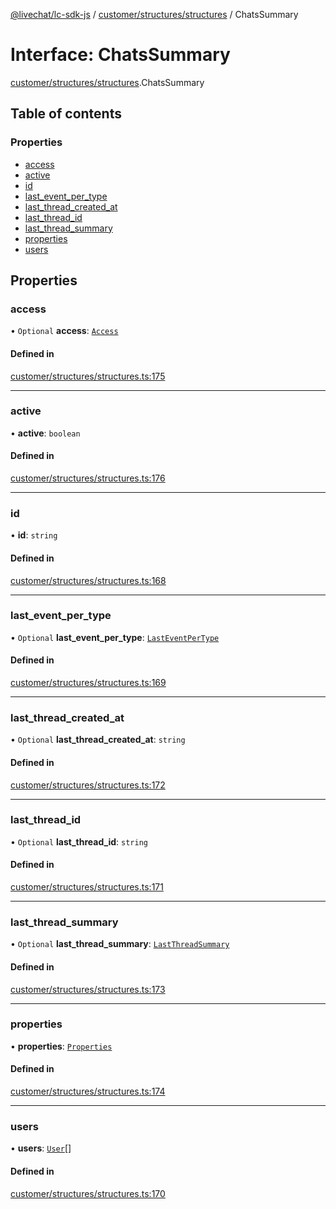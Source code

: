 [@livechat/lc-sdk-js](../README.md) / [customer/structures/structures](../modules/customer_structures_structures.md) / ChatsSummary

# Interface: ChatsSummary

[customer/structures/structures](../modules/customer_structures_structures.md).ChatsSummary

## Table of contents

### Properties

- [access](customer_structures_structures.ChatsSummary.md#access)
- [active](customer_structures_structures.ChatsSummary.md#active)
- [id](customer_structures_structures.ChatsSummary.md#id)
- [last\_event\_per\_type](customer_structures_structures.ChatsSummary.md#last_event_per_type)
- [last\_thread\_created\_at](customer_structures_structures.ChatsSummary.md#last_thread_created_at)
- [last\_thread\_id](customer_structures_structures.ChatsSummary.md#last_thread_id)
- [last\_thread\_summary](customer_structures_structures.ChatsSummary.md#last_thread_summary)
- [properties](customer_structures_structures.ChatsSummary.md#properties)
- [users](customer_structures_structures.ChatsSummary.md#users)

## Properties

### access

• `Optional` **access**: [`Access`](customer_structures_structures.Access.md)

#### Defined in

[customer/structures/structures.ts:175](https://github.com/livechat/lc-sdk-js/blob/10347df/src/customer/structures/structures.ts#L175)

___

### active

• **active**: `boolean`

#### Defined in

[customer/structures/structures.ts:176](https://github.com/livechat/lc-sdk-js/blob/10347df/src/customer/structures/structures.ts#L176)

___

### id

• **id**: `string`

#### Defined in

[customer/structures/structures.ts:168](https://github.com/livechat/lc-sdk-js/blob/10347df/src/customer/structures/structures.ts#L168)

___

### last\_event\_per\_type

• `Optional` **last\_event\_per\_type**: [`LastEventPerType`](customer_structures_structures.LastEventPerType.md)

#### Defined in

[customer/structures/structures.ts:169](https://github.com/livechat/lc-sdk-js/blob/10347df/src/customer/structures/structures.ts#L169)

___

### last\_thread\_created\_at

• `Optional` **last\_thread\_created\_at**: `string`

#### Defined in

[customer/structures/structures.ts:172](https://github.com/livechat/lc-sdk-js/blob/10347df/src/customer/structures/structures.ts#L172)

___

### last\_thread\_id

• `Optional` **last\_thread\_id**: `string`

#### Defined in

[customer/structures/structures.ts:171](https://github.com/livechat/lc-sdk-js/blob/10347df/src/customer/structures/structures.ts#L171)

___

### last\_thread\_summary

• `Optional` **last\_thread\_summary**: [`LastThreadSummary`](customer_structures_structures.LastThreadSummary.md)

#### Defined in

[customer/structures/structures.ts:173](https://github.com/livechat/lc-sdk-js/blob/10347df/src/customer/structures/structures.ts#L173)

___

### properties

• **properties**: [`Properties`](customer_structures_structures.Properties.md)

#### Defined in

[customer/structures/structures.ts:174](https://github.com/livechat/lc-sdk-js/blob/10347df/src/customer/structures/structures.ts#L174)

___

### users

• **users**: [`User`](../modules/customer_structures_users.md#user)[]

#### Defined in

[customer/structures/structures.ts:170](https://github.com/livechat/lc-sdk-js/blob/10347df/src/customer/structures/structures.ts#L170)
